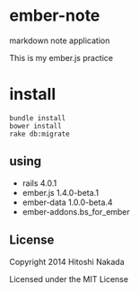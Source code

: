 ember-note
===========

markdown note application

This is my ember.js practice

# install

```
bundle install
bower install
rake db:migrate
```

## using
- rails 4.0.1
- ember.js 1.4.0-beta.1
- ember-data 1.0.0-beta.4
- ember-addons.bs_for_ember

License
-----------------

Copyright 2014 Hitoshi Nakada

Licensed under the MIT License